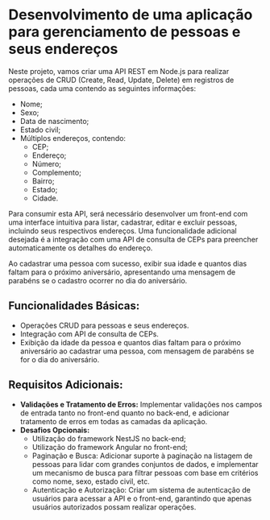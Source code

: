 # Desenvolvimento de uma aplicação para gerenciamento de pessoas e seus endereços

Neste projeto, vamos criar uma API REST em Node.js para realizar operações de CRUD (Create, Read, Update, Delete) em registros de pessoas, cada uma contendo as seguintes informações:

- Nome;
- Sexo;
- Data de nascimento;
- Estado civil;
- Múltiplos endereços, contendo:
  - CEP;
  - Endereço;
  - Número;
  - Complemento;
  - Bairro;
  - Estado;
  - Cidade.

Para consumir esta API, será necessário desenvolver um front-end com uma interface intuitiva para listar, cadastrar, editar e excluir pessoas, incluindo seus respectivos endereços. Uma funcionalidade adicional desejada é a integração com uma API de consulta de CEPs para preencher automaticamente os detalhes do endereço.

Ao cadastrar uma pessoa com sucesso, exibir sua idade e quantos dias faltam para o próximo aniversário, apresentando uma mensagem de parabéns se o cadastro ocorrer no dia do aniversário.

## Funcionalidades Básicas:

- Operações CRUD para pessoas e seus endereços.
- Integração com API de consulta de CEPs.
- Exibição da idade da pessoa e quantos dias faltam para o próximo aniversário ao cadastrar uma pessoa, com mensagem de parabéns se for o dia do aniversário.

## Requisitos Adicionais:

- **Validações e Tratamento de Erros:** Implementar validações nos campos de entrada tanto no front-end quanto no back-end, e adicionar tratamento de erros em todas as camadas da aplicação.
- **Desafios Opcionais:** 
    - Utilização do framework NestJS no back-end;
    - Utilização do framework Angular no front-end;
    - Paginação e Busca: Adicionar suporte à paginação na listagem de pessoas para lidar com grandes conjuntos de dados, e implementar um mecanismo de busca para filtrar pessoas com base em critérios como nome, sexo, estado civil, etc.
    - Autenticação e Autorização: Criar um sistema de autenticação de usuários para acessar a API e o front-end, garantindo que apenas usuários autorizados possam realizar operações.
